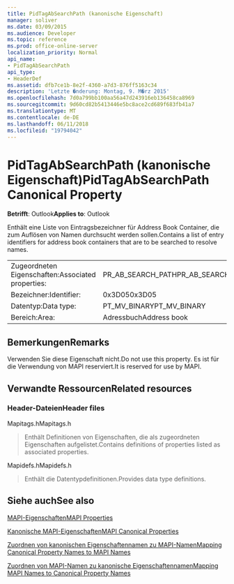 ```yaml
---
title: PidTagAbSearchPath (kanonische Eigenschaft)
manager: soliver
ms.date: 03/09/2015
ms.audience: Developer
ms.topic: reference
ms.prod: office-online-server
localization_priority: Normal
api_name:
- PidTagAbSearchPath
api_type:
- HeaderDef
ms.assetid: dfb7ce1b-8e2f-4360-a7d3-876ff5163c34
description: 'Letzte �nderung: Montag, 9. M�rz 2015'
ms.openlocfilehash: 7d0a799bb100aa56a47d243916eb136458ca8969
ms.sourcegitcommit: 9d60cd82b5413446e5bc8ace2cd689f683fb41a7
ms.translationtype: MT
ms.contentlocale: de-DE
ms.lasthandoff: 06/11/2018
ms.locfileid: "19794042"
---
```

# <a name="pidtagabsearchpath-canonical-property"></a><span data-ttu-id="27c01-103">PidTagAbSearchPath (kanonische Eigenschaft)</span><span class="sxs-lookup"><span data-stu-id="27c01-103">PidTagAbSearchPath Canonical Property</span></span>

  
  
<span data-ttu-id="27c01-104">**Betrifft**: Outlook</span><span class="sxs-lookup"><span data-stu-id="27c01-104">**Applies to**: Outlook</span></span> 
  
<span data-ttu-id="27c01-105">Enthält eine Liste von Eintragsbezeichner für Address Book Container, die zum Auflösen von Namen durchsucht werden sollen.</span><span class="sxs-lookup"><span data-stu-id="27c01-105">Contains a list of entry identifiers for address book containers that are to be searched to resolve names.</span></span> 
  
|||
|:-----|:-----|
|<span data-ttu-id="27c01-106">Zugeordneten Eigenschaften:</span><span class="sxs-lookup"><span data-stu-id="27c01-106">Associated properties:</span></span>  <br/> |<span data-ttu-id="27c01-107">PR_AB_SEARCH_PATH</span><span class="sxs-lookup"><span data-stu-id="27c01-107">PR_AB_SEARCH_PATH</span></span>  <br/> |
|<span data-ttu-id="27c01-108">Bezeichner:</span><span class="sxs-lookup"><span data-stu-id="27c01-108">Identifier:</span></span>  <br/> |<span data-ttu-id="27c01-109">0x3D05</span><span class="sxs-lookup"><span data-stu-id="27c01-109">0x3D05</span></span>  <br/> |
|<span data-ttu-id="27c01-110">Datentyp:</span><span class="sxs-lookup"><span data-stu-id="27c01-110">Data type:</span></span>  <br/> |<span data-ttu-id="27c01-111">PT_MV_BINARY</span><span class="sxs-lookup"><span data-stu-id="27c01-111">PT_MV_BINARY</span></span>  <br/> |
|<span data-ttu-id="27c01-112">Bereich:</span><span class="sxs-lookup"><span data-stu-id="27c01-112">Area:</span></span>  <br/> |<span data-ttu-id="27c01-113">Adressbuch</span><span class="sxs-lookup"><span data-stu-id="27c01-113">Address book</span></span>  <br/> |
   
## <a name="remarks"></a><span data-ttu-id="27c01-114">Bemerkungen</span><span class="sxs-lookup"><span data-stu-id="27c01-114">Remarks</span></span>

<span data-ttu-id="27c01-115">Verwenden Sie diese Eigenschaft nicht.</span><span class="sxs-lookup"><span data-stu-id="27c01-115">Do not use this property.</span></span> <span data-ttu-id="27c01-116">Es ist für die Verwendung von MAPI reserviert.</span><span class="sxs-lookup"><span data-stu-id="27c01-116">It is reserved for use by MAPI.</span></span>
  
## <a name="related-resources"></a><span data-ttu-id="27c01-117">Verwandte Ressourcen</span><span class="sxs-lookup"><span data-stu-id="27c01-117">Related resources</span></span>

### <a name="header-files"></a><span data-ttu-id="27c01-118">Header-Dateien</span><span class="sxs-lookup"><span data-stu-id="27c01-118">Header files</span></span>

<span data-ttu-id="27c01-119">Mapitags.h</span><span class="sxs-lookup"><span data-stu-id="27c01-119">Mapitags.h</span></span>
  
> <span data-ttu-id="27c01-120">Enthält Definitionen von Eigenschaften, die als zugeordneten Eigenschaften aufgelistet.</span><span class="sxs-lookup"><span data-stu-id="27c01-120">Contains definitions of properties listed as associated properties.</span></span>
    
<span data-ttu-id="27c01-121">Mapidefs.h</span><span class="sxs-lookup"><span data-stu-id="27c01-121">Mapidefs.h</span></span>
  
> <span data-ttu-id="27c01-122">Enthält die Datentypdefinitionen.</span><span class="sxs-lookup"><span data-stu-id="27c01-122">Provides data type definitions.</span></span>
    
## <a name="see-also"></a><span data-ttu-id="27c01-123">Siehe auch</span><span class="sxs-lookup"><span data-stu-id="27c01-123">See also</span></span>



[<span data-ttu-id="27c01-124">MAPI-Eigenschaften</span><span class="sxs-lookup"><span data-stu-id="27c01-124">MAPI Properties</span></span>](mapi-properties.md)
  
[<span data-ttu-id="27c01-125">Kanonische MAPI-Eigenschaften</span><span class="sxs-lookup"><span data-stu-id="27c01-125">MAPI Canonical Properties</span></span>](mapi-canonical-properties.md)
  
[<span data-ttu-id="27c01-126">Zuordnen von kanonischen Eigenschaftennamen zu MAPI-Namen</span><span class="sxs-lookup"><span data-stu-id="27c01-126">Mapping Canonical Property Names to MAPI Names</span></span>](mapping-canonical-property-names-to-mapi-names.md)
  
[<span data-ttu-id="27c01-127">Zuordnen von MAPI-Namen zu kanonische Eigenschaftennamen</span><span class="sxs-lookup"><span data-stu-id="27c01-127">Mapping MAPI Names to Canonical Property Names</span></span>](mapping-mapi-names-to-canonical-property-names.md)

